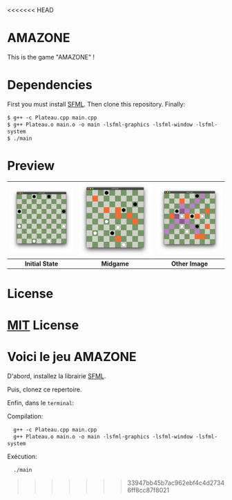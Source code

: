 <<<<<<< HEAD
# AMAZONE
 This is the game "AMAZONE" !

# Dependencies

First you must install [SFML]( http://bit.ly/35BRjCS ).
Then clone this repository.
Finally: 
```
$ g++ -c Plateau.cpp main.cpp
$ g++ Plateau.o main.o -o main -lsfml-graphics -lsfml-window -lsfml-system
$ ./main
```

# Preview

| ![Preview image](assets/preview/3.png) | ![Preview image](assets/preview/1.png) | ![Preview image](assets/preview/2.png) |
| :------------------------------------: | :------------------------------------: | :------------------------------------: |
|           **Initial State**            |              **Midgame**               |            **Other Image**             |

# License
[MIT](https://choosealicense.com/licenses/mit/) License
=======
# Voici le jeu AMAZONE

D'abord, installez la librairie [SFML]( http://bit.ly/35BRjCS ).

Puis, clonez ce repertoire. 

Enfin, dans le `terminal`:

Compilation:
```shell
  g++ -c Plateau.cpp main.cpp
  g++ Plateau.o main.o -o main -lsfml-graphics -lsfml-window -lsfml-system
```
  Exécution:
```shell
  ./main
```
  

>>>>>>> 33947bb45b7ac962ebf4c4d27346ff8cc87f8021
